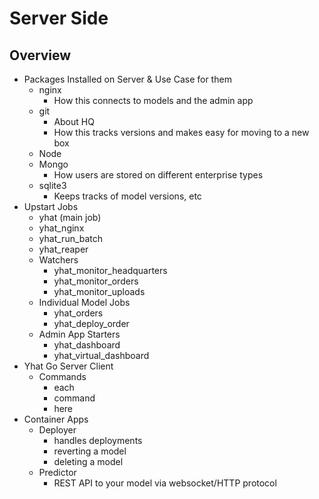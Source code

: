 # Server Side
## Overview

- Packages Installed on Server & Use Case for them
  - nginx
    - How this connects to models and the admin app
  - git
    - About HQ
    - How this tracks versions and makes easy for moving to a new box
  - Node
  - Mongo
    - How users are stored on different enterprise types
  - sqlite3
    - Keeps tracks of model versions, etc
- Upstart Jobs
  - yhat (main job)
  - yhat_nginx
  - yhat_run_batch
  - yhat_reaper
  - Watchers
    - yhat_monitor_headquarters
    - yhat_monitor_orders
    - yhat_monitor_uploads
  - Individual Model Jobs
    - yhat_orders
    - yhat_deploy_order
  - Admin App Starters
    - yhat_dashboard
    - yhat_virtual_dashboard
- Yhat Go Server Client
  - Commands
    - each
    - command
    - here
- Container Apps
  - Deployer
    - handles deployments
    - reverting a model
    - deleting a model
  - Predictor
    - REST API to your model via websocket/HTTP protocol